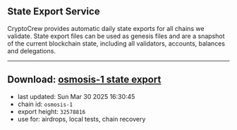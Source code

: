 ## State Export Service
CryptoCrew provides automatic daily state exports for all chains we validate. State export files can be used as genesis files and are a snapshot of the current blockchain state, including all validators, accounts, balances and delegations.

---
**Download: [osmosis-1 state export](https://dl-eu2.ccvalidators.com/SERVICE/osmosis/osmosis-1_export_32578816.json)**
---

- last updated: Sun Mar 30 2025 16:30:45
- chain id: `osmosis-1`
- export height: `32578816`
- use for: airdrops, local tests, chain recovery
